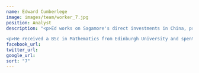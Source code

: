 ```yaml
---
name: Edward Cumberlege
image: images/team/worker_7.jpg
position: Analyst
description: "<p>Ed works on Sagamore's direct investments in China, principally at Grassland Finance. Previously, Ed was seconded to an affiliate fund, Arbor Ventures, where he focused on financial technology investments across the Asia Pacific region. </p>

<p>He received a BSc in Mathematics from Edinburgh University and spent a year on exchange at Hong Kong University.</p>"
facebook_url:
twitter_url:
google_url:
sort: "7"
---
```

